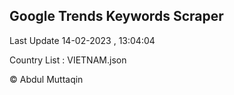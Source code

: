 

## Google Trends Keywords Scraper 
 
Last Update 14-02-2023 , 13:04:04

Country List :
VIETNAM.json



© Abdul Muttaqin 
